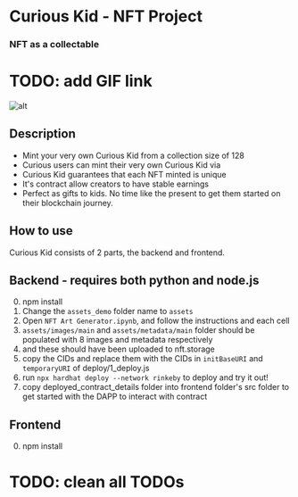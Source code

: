 # Curious Kid - NFT Project
### NFT as a collectable

# TODO: add GIF link
![alt](https://github.com/pappas999/Link-My-Ride/blob/master/src/web-app/public/Link-My-Ride-architecture.png)

## Description

- Mint your very own Curious Kid from a collection size of 128
- Curious users can mint their very own Curious Kid via <link-to-website>
- Curious Kid guarantees that each NFT minted is unique
- It's contract allow creators to have stable earnings
- Perfect as gifts to kids. No time like the present to get them started on their blockchain journey.

## How to use

Curious Kid consists of 2 parts, the backend and frontend.

## Backend - requires both python and node.js
0. npm install
1. Change the `assets_demo` folder name to `assets`
2. Open `NFT Art Generator.ipynb`, and follow the instructions and each cell
3. `assets/images/main` and `assets/metadata/main` folder should be populated with 8 images and metadata respectively
4. and these should have been uploaded to nft.storage
5. copy the CIDs and replace them with the CIDs in `initBaseURI` and `temporaryURI` of deploy/1_deploy.js
6. run `npx hardhat deploy --network rinkeby` to deploy and try it out!
7. copy deployed_contract_details folder into frontend folder's src folder to get started with the DAPP to interact with contract

## Frontend
0. npm install

# TODO: clean all TODOs